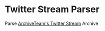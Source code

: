 # Twitter Stream Parser

Parse [ArchiveTeam's Twitter Stream](https://archive.org/details/twitterstream) Archive
